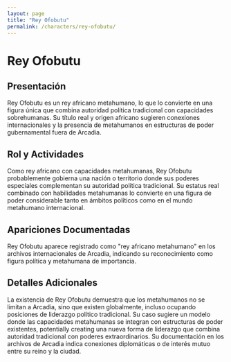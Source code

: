 ```yaml
---
layout: page
title: "Rey Ofobutu"
permalink: /characters/rey-ofobutu/
---
```


# Rey Ofobutu

## Presentación
Rey Ofobutu es un rey africano metahumano, lo que lo convierte en una figura única que combina autoridad política tradicional con capacidades sobrehumanas. Su título real y origen africano sugieren conexiones internacionales y la presencia de metahumanos en estructuras de poder gubernamental fuera de Arcadia.

## Rol y Actividades
Como rey africano con capacidades metahumanas, Rey Ofobutu probablemente gobierna una nación o territorio donde sus poderes especiales complementan su autoridad política tradicional. Su estatus real combinado con habilidades metahumanas lo convierte en una figura de poder considerable tanto en ámbitos políticos como en el mundo metahumano internacional.

## Apariciones Documentadas
Rey Ofobutu aparece registrado como "rey africano metahumano" en los archivos internacionales de Arcadia, indicando su reconocimiento como figura política y metahumana de importancia.

## Detalles Adicionales
La existencia de Rey Ofobutu demuestra que los metahumanos no se limitan a Arcadia, sino que existen globalmente, incluso ocupando posiciones de liderazgo político tradicional. Su caso sugiere un modelo donde las capacidades metahumanas se integran con estructuras de poder existentes, potentially creating una nueva forma de liderazgo que combina autoridad tradicional con poderes extraordinarios. Su documentación en los archivos de Arcadia indica conexiones diplomáticas o de interés mutuo entre su reino y la ciudad.